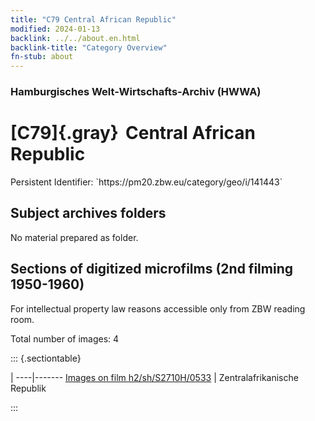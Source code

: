 ```yaml
---
title: "C79 Central African Republic"
modified: 2024-01-13
backlink: ../../about.en.html
backlink-title: "Category Overview"
fn-stub: about
---
```


### Hamburgisches Welt-Wirtschafts-Archiv (HWWA)

# [C79]{.gray}&#8201; Central African Republic

<div class="hint">Persistent Identifier: `https://pm20.zbw.eu/category/geo/i/141443`</div>







## Subject archives folders








No material prepared as folder.



<a id="filmsections" />

## Sections of digitized microfilms (2nd filming 1950-1960)

<p>For intellectual property law reasons accessible only from ZBW reading room.</p>



<p>Total number of images: 4</p>




::: {.sectiontable}

 | 
----|-------
<a class="btn" href="https://pm20.zbw.eu/film/h2/sh/S2710H/0533" rel="nofollow">Images on film h2/sh/S2710H/0533</a> | Zentralafrikanische Republik


:::













